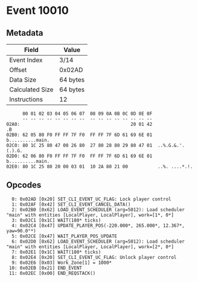 # Event 10010

## Metadata

| Field           | Value    |
|-----------------|----------|
| Event Index     | 3/14     |
| Offset          | 0x02AD   |
| Data Size       | 64 bytes |
| Calculated Size | 64 bytes |
| Instructions    | 12       |

```
      00 01 02 03 04 05 06 07  08 09 0A 0B 0C 0D 0E 0F
      -- -- -- -- -- -- -- --  -- -- -- -- -- -- -- --
02A0:                                         20 01 42                .B
02B0: 62 05 80 F0 FF FF 7F F0  FF FF 7F 6D 61 69 6E 01  b..........main.
02C0: 80 1C 25 80 47 00 26 80  27 80 28 80 29 80 47 01  ..%.G.&.'.(.).G.
02D0: 62 06 80 F0 FF FF 7F F0  FF FF 7F 6D 61 69 6E 01  b..........main.
02E0: 80 1C 25 80 20 00 03 01  10 2A 80 21 00           ..%. ....*.!.   
```

## Opcodes

```
  0: 0x02AD [0x20] SET_CLI_EVENT_UC_FLAG: Lock player control
  1: 0x02AF [0x42] SET_CLI_EVENT_CANCEL_DATA()
  2: 0x02B0 [0x62] LOAD_EVENT_SCHEDULER (arg=5012): Load scheduler "main" with entities [LocalPlayer, LocalPlayer], work=[1*, 0*]
  3: 0x02C1 [0x1C] WAIT(180* ticks)
  4: 0x02C4 [0x47] UPDATE_PLAYER_POS(-220.000*, 265.000*, 12.367*, yaw=90.0°*)
  5: 0x02CE [0x47] WAIT_PLAYER_POS_UPDATE
  6: 0x02D0 [0x62] LOAD_EVENT_SCHEDULER (arg=5012): Load scheduler "main" with entities [LocalPlayer, LocalPlayer], work=[2*, 0*]
  7: 0x02E1 [0x1C] WAIT(180* ticks)
  8: 0x02E4 [0x20] SET_CLI_EVENT_UC_FLAG: Unlock player control
  9: 0x02E6 [0x03] Work_Zone[1] = 1000*
 10: 0x02EB [0x21] END_EVENT
 11: 0x02EC [0x00] END_REQSTACK()
```
